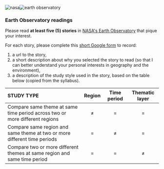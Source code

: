 ![nasa](https://earthobservatory.nasa.gov/img/logo-meatball2-2x.png)![earth observatory](https://earthobservatory.nasa.gov/img/logoWhite.png)


### Earth Observatory readings   

Please read __at least five (5) stories__ in [NASA's Earth Observatory](https://earthobservatory.nasa.gov/) that pique your interest.   

For each story, please complete this [short Google form](https://docs.google.com/forms/d/e/1FAIpQLSddE2-GTBltnP10nH-r7OAaUaHW6sSpHSx6DujPDoeUFj46jQ/viewform?usp=sf_link) to record:  

1. a url to the story,
2. a short description about why you selected the story to read (so that I can better understand your personal interests in geography and the environment),
3. a description of the study style used in the story, based on the table below (copied from the syllabus).  


| STUDY TYPE | Region | Time period | Thematic layer |  
| :--- | :---: | :---: | :---:
| Compare same theme at same time period across two or more different regions | &ne; | = | = |
| Compare same region and same theme at two or more different time periods | = | &ne; | = |
| Compare two or more different themes at same region and same time period | = | = | &ne; |
